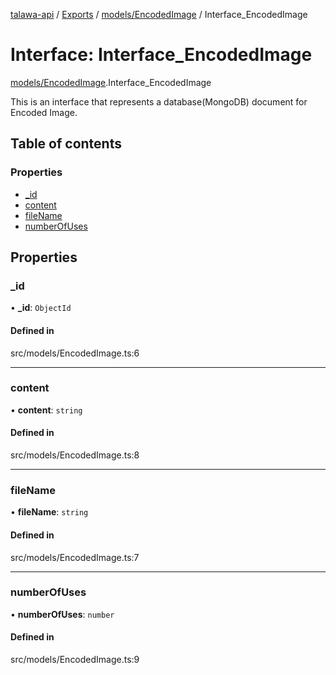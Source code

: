 [talawa-api](../README.md) / [Exports](../modules.md) / [models/EncodedImage](../modules/models_EncodedImage.md) / Interface\_EncodedImage

# Interface: Interface\_EncodedImage

[models/EncodedImage](../modules/models_EncodedImage.md).Interface_EncodedImage

This is an interface that represents a database(MongoDB) document for Encoded Image.

## Table of contents

### Properties

- [\_id](models_EncodedImage.Interface_EncodedImage.md#_id)
- [content](models_EncodedImage.Interface_EncodedImage.md#content)
- [fileName](models_EncodedImage.Interface_EncodedImage.md#filename)
- [numberOfUses](models_EncodedImage.Interface_EncodedImage.md#numberofuses)

## Properties

### \_id

• **\_id**: `ObjectId`

#### Defined in

src/models/EncodedImage.ts:6

___

### content

• **content**: `string`

#### Defined in

src/models/EncodedImage.ts:8

___

### fileName

• **fileName**: `string`

#### Defined in

src/models/EncodedImage.ts:7

___

### numberOfUses

• **numberOfUses**: `number`

#### Defined in

src/models/EncodedImage.ts:9
